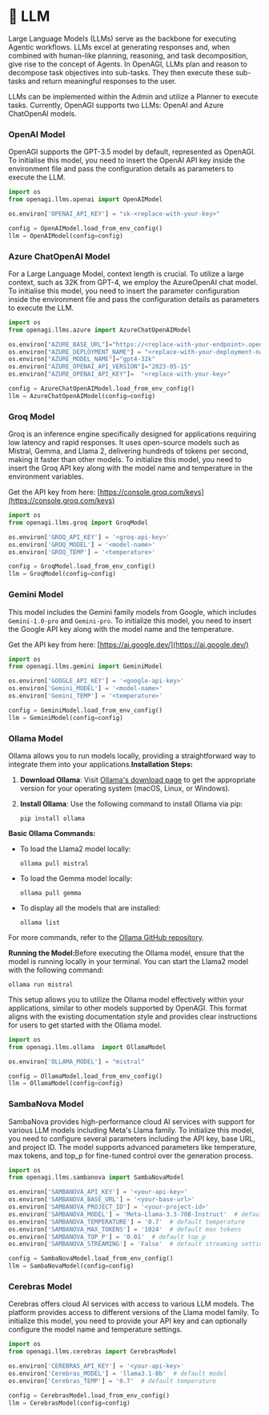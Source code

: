 # 🧠 LLM

Large Language Models (LLMs) serve as the backbone for executing Agentic workflows. LLMs excel at generating responses and, when combined with human-like planning, reasoning, and task decomposition, give rise to the concept of Agents. In OpenAGI, LLMs plan and reason to decompose task objectives into sub-tasks. They then execute these sub-tasks and return meaningful responses to the user.&#x20;

LLMs can be implemented within the Admin and utilize a Planner to execute tasks. Currently, OpenAGI supports two LLMs: OpenAI and Azure ChatOpenAI models.

### OpenAI Model

OpenAGI supports the GPT-3.5 model by default, represented as OpenAGI. To initialise this model, you need to insert the OpenAI API key inside the environment file and pass the configuration details as parameters to execute the LLM.

```python
import os
from openagi.llms.openai import OpenAIModel

os.environ['OPENAI_API_KEY'] = "sk-<replace-with-your-key>"

config = OpenAIModel.load_from_env_config()
llm = OpenAIModel(config=config)
```

### Azure ChatOpenAI Model

For a Large Language Model, context length is crucial. To utilize a large context, such as 32K from GPT-4, we employ the AzureOpenAI chat model. To initialise this model, you need to insert the parameter configuration inside the environment file and pass the configuration details as parameters to execute the LLM.

```python
import os
from openagi.llms.azure import AzureChatOpenAIModel

os.environ["AZURE_BASE_URL"]="https://<replace-with-your-endpoint>.openai.azure.com/"
os.environ["AZURE_DEPLOYMENT_NAME"] = "<replace-with-your-deployment-name>"
os.environ["AZURE_MODEL_NAME"]="gpt4-32k"
os.environ["AZURE_OPENAI_API_VERSION"]="2023-05-15"
os.environ["AZURE_OPENAI_API_KEY"]=  "<replace-with-your-key>"

config = AzureChatOpenAIModel.load_from_env_config()
llm = AzureChatOpenAIModel(config=config)
```

### Groq Model

Groq is an inference engine specifically designed for applications requiring low latency and rapid responses. It uses open-source models such as Mistral, Gemma, and Llama 2, delivering hundreds of tokens per second, making it faster than other models. To initialize this model, you need to insert the Groq API key along with the model name and temperature in the environment variables.

Get the API key from here: [https://console.groq.com/keys](https://console.groq.com/keys)

```python
import os
from openagi.llms.groq import GroqModel

os.environ['GROQ_API_KEY'] = '<groq-api-key>'
os.environ['GROQ_MODEL'] = '<model-name>'
os.environ['GROQ_TEMP'] = '<temperature>'

config = GroqModel.load_from_env_config()
llm = GroqModel(config=config)
```

### Gemini Model

This model includes the Gemini family models from Google, which includes `Gemini-1.0-pro` and `Gemini-pro`.  To initialize this model, you need to insert the Google API key along with the model name and the temperature.

Get the API key from here: [https://ai.google.dev/](https://ai.google.dev/)

```python
import os
from openagi.llms.gemini import GeminiModel

os.environ['GOOGLE_API_KEY'] = '<google-api-key>'
os.environ['Gemini_MODEL'] = '<model-name>'
os.environ['Gemini_TEMP'] = '<temperature>'

config = GeminiModel.load_from_env_config()
llm = GeminiModel(config=config)
```

### Ollama Model

Ollama allows you to run models locally, providing a straightforward way to integrate them into your applications.**Installation Steps:**

1. **Download Ollama**: Visit [Ollama's download page](https://ollama.com/download) to get the appropriate version for your operating system (macOS, Linux, or Windows).
2.  **Install Ollama**: Use the following command to install Ollama via pip:

    ```
    pip install ollama
    ```

**Basic Ollama Commands:**

*   To load the Llama2 model locally:

    ```
    ollama pull mistral
    ```
*   To load the Gemma model locally:

    ```
    ollama pull gemma
    ```
*   To display all the models that are installed:

    ```
    ollama list
    ```

For more commands, refer to the [Ollama GitHub repository](https://github.com/ollama/ollama).

**Running the Model:**&#x42;efore executing the Ollama model, ensure that the model is running locally in your terminal. You can start the Llama2 model with the following command:

```
ollama run mistral
```

This setup allows you to utilize the Ollama model effectively within your applications, similar to other models supported by OpenAGI. This format aligns with the existing documentation style and provides clear instructions for users to get started with the Ollama model.

```python
import os
from openagi.llms.ollama  import OllamaModel

os.environ['OLLAMA_MODEL'] = "mistral"

config = OllamaModel.load_from_env_config()
llm = OllamaModel(config=config)
```

### SambaNova Model

SambaNova provides high-performance cloud AI services with support for various LLM models including Meta's Llama family. To initialize this model, you need to configure several parameters including the API key, base URL, and project ID. The model supports advanced parameters like temperature, max tokens, and top\_p for fine-tuned control over the generation process.

```python
import os
from openagi.llms.sambanova import SambaNovaModel

os.environ['SAMBANOVA_API_KEY'] = '<your-api-key>'
os.environ['SAMBANOVA_BASE_URL'] = '<your-base-url>'
os.environ['SAMBANOVA_PROJECT_ID'] = '<your-project-id>'
os.environ['SAMBANOVA_MODEL'] = 'Meta-Llama-3.3-70B-Instruct'  # default model
os.environ['SAMBANOVA_TEMPERATURE'] = '0.7'  # default temperature
os.environ['SAMBANOVA_MAX_TOKENS'] = '1024'  # default max tokens
os.environ['SAMBANOVA_TOP_P'] = '0.01'  # default top_p
os.environ['SAMBANOVA_STREAMING'] = 'False'  # default streaming setting

config = SambaNovaModel.load_from_env_config()
llm = SambaNovaModel(config=config)

```

### Cerebras Model

Cerebras offers cloud AI services with access to various LLM models. The platform provides access to different versions of the Llama model family. To initialize this model, you need to provide your API key and can optionally configure the model name and temperature settings.

```python
import os
from openagi.llms.cerebras import CerebrasModel

os.environ['CEREBRAS_API_KEY'] = '<your-api-key>'
os.environ['Cerebras_MODEL'] = 'llama3.1-8b'  # default model
os.environ['Cerebras_TEMP'] = '0.7'  # default temperature

config = CerebrasModel.load_from_env_config()
llm = CerebrasModel(config=config)
```
